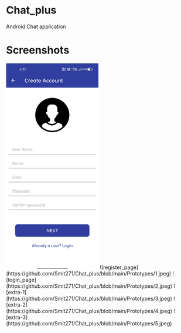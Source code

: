 # Chat_plus
Android Chat application
# Screenshots
<img src="https://github.com/Smit271/Chat_plus/blob/main/Prototypes/1.jpeg" width=50% height=50%>
![register_page](https://github.com/Smit271/Chat_plus/blob/main/Prototypes/1.jpeg)
![login_page](https://github.com/Smit271/Chat_plus/blob/main/Prototypes/2.jpeg)
![extra-1](https://github.com/Smit271/Chat_plus/blob/main/Prototypes/3.jpeg)
![extra-2](https://github.com/Smit271/Chat_plus/blob/main/Prototypes/4.jpeg)
![extra-3](https://github.com/Smit271/Chat_plus/blob/main/Prototypes/5.jpeg)
